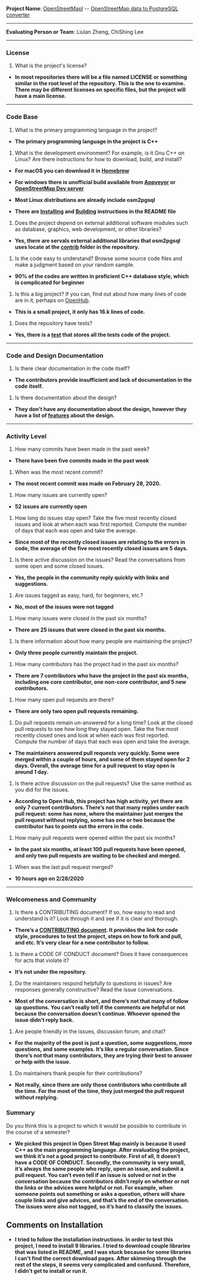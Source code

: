 **Project Name**: [OpenStreetMapl](https://wiki.openstreetmap.org/wiki/Main_Page) -- [OpenStreetMap data to PostgreSQL converter](https://github.com/openstreetmap/osm2pgsql)

---

**Evaluating Person or Team**: Liulan Zheng, ChiShing Lee


---


### License

1. What is the project's license?

- **In most repositories there will be a file named LICENSE or something similar in
the root level of the repository. This is the one to examine. There may be
different licenses on specific files, but the project will have a main license.**
---

### Code Base


1. What is the primary programming language in the project?

- **The primary programming language in the project is C++**

1. What is the development environment? For example, is it Gnu C++ on Linux?
Are there instructions for how to download, build, and install?

- **For macOS you can download it in [Homebrew](https://brew.sh/)**

- **For windows there is unofficial build available from [Appveyor](https://ci.appveyor.com/project/openstreetmap/osm2pgsql/history) or [OpenStreetMap Dev server](https://lonvia.dev.openstreetmap.org/osm2pgsql-winbuild/releases/)**
- **Most Linux distributions are already include osm2pgsql**
- **There are [Installing](https://github.com/openstreetmap/osm2pgsql#installing) and [Building](https://github.com/openstreetmap/osm2pgsql#building) instructions in the README file**

1. Does the project depend on external additional software modules such as
database,  graphics, web development, or other libraries?

- **Yes, there are servals external additional libraries that osm2pgsql uses locate at the [contrib](https://github.com/openstreetmap/osm2pgsql/tree/master/contrib) folder in the repository.**


1. Is the code easy to understand? Browse some source code files and make
a judgment based on your random sample.

- **90% of the codes are written in proficient C++ database style, which is complicated for beginner**

1. Is this a big project? If you can, find out about how many lines of code
are in it, perhaps on [OpenHub](https://www.openhub.net/).

- **This is a small project, it only has 16.k lines of code.**


1. Does the repository have tests?
- **Yes, there is a [test](https://github.com/openstreetmap/osm2pgsql/tree/master/tests) that stores all the tests code of the project.**


---

### Code and Design Documentation
1. Is there clear documentation in the code itself?

- **The contributors provide insufficient and lack of documentation in the code itself.**


1. Is there documentation about the design?

- **They don't have any documentation about the design, however they have a list of [features](https://github.com/openstreetmap/osm2pgsql#features) about the design.**


---


### Activity Level


1. How many commits have been made in the past week?

- **There have been five commits made in the past week**

1. When was the most recent commit?

- **The most recent commit was made on February 28, 2020.**

1. How many issues are currently open?

- **52 issues are currently open**

1. How long do issues stay open?
Take the five most recently closed issues and look at when each was first reported.
Compute the number of days that each was open and take the average.

- **Since most of the recently closed issues are relating to the errors in code, the average of the five most recently closed issues are 5 days.**

1. Is there active discussion on the issues?
Read the conversations from some open and some closed issues.

- **Yes, the people in the community reply quickly with links and suggestions.**

1. Are issues tagged as easy, hard, for beginners, etc.?

- **No, most of the issues were not tagged**

1. How many issues were closed in the past six months?

- **There are 25 issues that were closed in the past six months.**


1. Is there information about how many people are maintaining the project?

- **Only three people currently maintain the project.**

1. How many contributors has the project had in the past six months?

- **There are 7 contributors who have the project in the past six months, including one core contributor, one non-core contributor, and 5 new contributors.**


1. How many open pull requests are there?

- **There are only two open pull requests remaining.**

1. Do pull requests remain un-answered for a long time?
Look at the closed pull requests to see how long they stayed open.
Take the five most recently closed ones and look at when each was first reported.
Compute the number of days that each was open and take the average.

- **The maintainers answered pull requests very quickly. Some were merged within a couple of hours, and some of them stayed open for 2 days. Overall, the average time for a pull request to stay open is around 1 day.**
1. Is there active discussion on the pull requests?
Use the same method as you did for the issues.

- **According to Open Hub, this project has high activity, yet there are only 7 current contributors. There’s not that many replies under each pull request: some has none, where the maintainer just merges the pull request without replying, some has one or two because the contributor has to points out the errors in the code.**
1. How many pull requests were opened within the past six months?

- **In the past six months, at least 100 pull requests have been opened, and only two pull requests are waiting to be checked and merged.**


1. When was the last  pull request  merged?

- **10 hours ago on 2/28/2020**

---
### Welcomeness and Community

1. Is there a CONTRIBUTING document? If so, how easy to read and understand is it?
Look through it and see if it is clear and thorough.

- **There’s a [CONTRIBUTING document](https://github.com/openstreetmap/osm2pgsql/blob/master/CONTRIBUTING.md). It provides the link for code style, procedures to test the project, steps on how to fork and pull, and etc. It’s very clear for a new contributor to follow.**

1. Is there a CODE OF CONDUCT document? Does it have consequences for acts that
violate it?

- **It’s not under the repository.**

1. Do the maintainers respond helpfully to questions in issues?
Are responses generally constructive?
Read the issue conversations.

- **Most of the conversation is short, and there’s not that many of follow up questions. You can’t really tell if the comments are helpful or not because the conversation doesn’t continue. Whoever opened the issue didn’t reply back.**


1. Are people friendly in the issues, discussion forum, and chat?

- **For the majority of the post is just a question, some suggestions, more questions, and some examples. It’s like a regular conversation. Since there’s not that many contributors, they are trying their best to answer or help with the issue.**

1. Do maintainers thank people for their contributions?

- **Not really, since there are only those contributors who contribute all the time. For the most of the time, they just merged the pull request without replying.**
### Summary
Do you think this is a project to which it would be possible to contribute in the
course of a semester?

- **We picked this project in Open Street Map mainly is because it used C++ as the main programming language. After evaluating the project, we think it’s not a good project to contribute. First of all, it doesn’t have a CODE OF CONDUCT. Secondly, the community is very small, it’s always the same people who reply, open an issue, and submit a pull request. You can’t even tell if an issue is solved or not in the conversation because the contributors didn’t reply on whether or not the links or the advices were helpful or not. For example, when someone points out something or asks a question, others will share couple links and give advices, and that’s the end of the conversation. The issues were also not tagged, so it’s hard to classify the issues.**



Comments on Installation
---
- **I tried to follow the installation instructions. In order to test this project, I need to install 9 libraries. I tried to download couple libraries that was listed in README, and I was stuck because for some libraries I can't find the correct download pages. After skimming through the rest of the steps, it seems very complicated and confused. Therefore, I didn't get to install or run it.**
